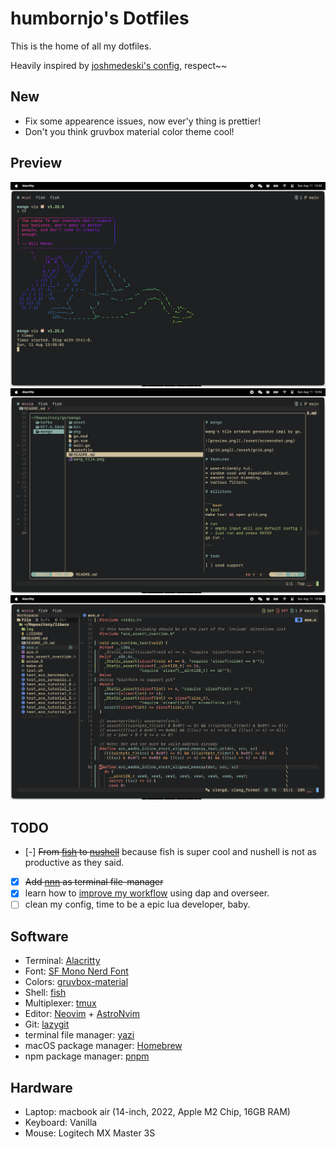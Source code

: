 # humbornjo's Dotfiles

This is the home of all my dotfiles. 

Heavily inspired by [joshmedeski's config](https://github.com/joshmedeski/dotfiles), respect~~

## New
- Fix some appearence issues, now ever'y thing is prettier!
- Don't you think gruvbox material color theme cool!

## Preview
![](./asset/exa.png)
![](./asset/lore.png)
![](./asset/nvim.png)

## TODO
- [-] ~~From [fish](https://github.com/fish-shell/fish-shell) to [nushell](https://github.com/nushell/nushell)~~
  because fish is super cool and nushell is not as productive as they said.
- [x] ~~Add [nnn](https://github.com/jarun/nnn) as terminal file-manager~~
- [x] learn how to [improve my workflow](https://www.reddit.com/r/neovim/comments/w8n831/use_overseernvim_to_run_commands_on_save/) using dap and overseer.
- [ ] clean my config, time to be a epic lua developer, baby.

## Software

- Terminal: [Alacritty](https://alacritty.org)
- Font: [SF Mono Nerd Font](https://github.com/humbornjo/SF-Mono-Nerd-Font)
- Colors: [gruvbox-material](https://github.com/f4z3r/gruvbox-material.nvim)
- Shell: [fish](https://fishshell.com)
- Multiplexer: [tmux](https://github.com/tmux/tmux/wiki)
- Editor: [Neovim](https://neovim.io) + [AstroNvim](https://astronvim.com/)
- Git: [lazygit](https://github.com/jesseduffield/lazygit)
- terminal file manager: [yazi](https://github.com/sxyazi/yazi)
- macOS package manager: [Homebrew](https://brew.sh)
- npm package manager: [pnpm](https://pnpm.io/)

## Hardware

- Laptop: macbook air (14-inch, 2022, Apple M2 Chip, 16GB RAM)
- Keyboard: Vanilla
- Mouse: Logitech MX Master 3S
